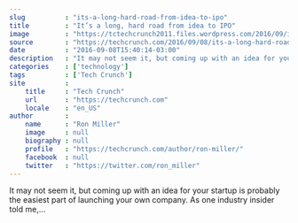 ```yaml
---
slug          : "its-a-long-hard-road-from-idea-to-ipo"
title         : "It’s a long, hard road from idea to IPO"
image         : "https://tctechcrunch2011.files.wordpress.com/2016/09/img_2835-1.jpg?w=764&h=400&crop=1"
source        : "https://techcrunch.com/2016/09/08/its-a-long-hard-road-from-idea-to-ipo/"
date          : "2016-09-08T15:40:14-03:00"
description   : "It may not seem it, but coming up with an idea for your startup is probably the easiest part of launching your own company. As one industry insider told me,..."
categories    : ['technology']
tags          : ['Tech Crunch']
site          :
    title     : "Tech Crunch"
    url       : "https://techcrunch.com"
    locale    : "en_US"
author        :
    name      : "Ron Miller"
    image     : null
    biography : null
    profile   : "https://techcrunch.com/author/ron-miller/"
    facebook  : null
    twitter   : "https://twitter.com/ron_miller"
---
```


It may not seem it, but coming up with an idea for your startup is probably the easiest part of launching your own company. As one industry insider told me,...

